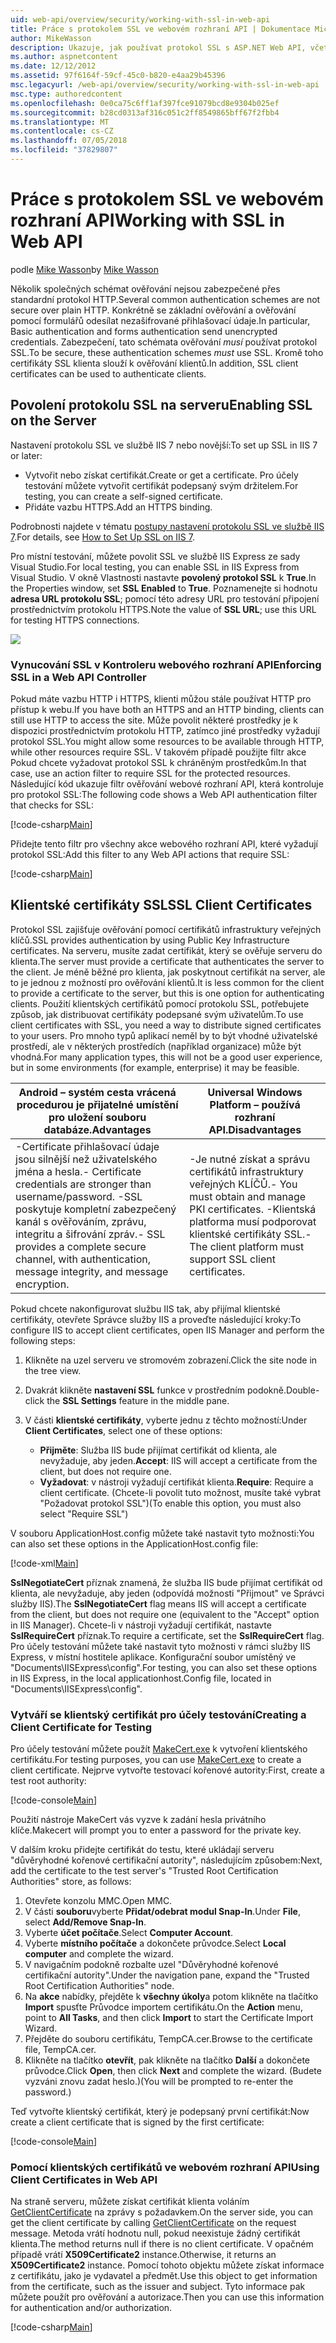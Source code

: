 ```yaml
---
uid: web-api/overview/security/working-with-ssl-in-web-api
title: Práce s protokolem SSL ve webovém rozhraní API | Dokumentace Microsoftu
author: MikeWasson
description: Ukazuje, jak používat protokol SSL s ASP.NET Web API, včetně používání certifikátů SSL klienta.
ms.author: aspnetcontent
ms.date: 12/12/2012
ms.assetid: 97f6164f-59cf-45c0-b820-e4aa29b45396
msc.legacyurl: /web-api/overview/security/working-with-ssl-in-web-api
msc.type: authoredcontent
ms.openlocfilehash: 0e0ca75c6ff1af397fce91079bcd8e9304b025ef
ms.sourcegitcommit: b28cd0313af316c051c2ff8549865bff67f2fbb4
ms.translationtype: MT
ms.contentlocale: cs-CZ
ms.lasthandoff: 07/05/2018
ms.locfileid: "37829807"
---
```

<a name="working-with-ssl-in-web-api"></a><span data-ttu-id="7f911-103">Práce s protokolem SSL ve webovém rozhraní API</span><span class="sxs-lookup"><span data-stu-id="7f911-103">Working with SSL in Web API</span></span>
====================
<span data-ttu-id="7f911-104">podle [Mike Wasson](https://github.com/MikeWasson)</span><span class="sxs-lookup"><span data-stu-id="7f911-104">by [Mike Wasson](https://github.com/MikeWasson)</span></span>

<span data-ttu-id="7f911-105">Několik společných schémat ověřování nejsou zabezpečené přes standardní protokol HTTP.</span><span class="sxs-lookup"><span data-stu-id="7f911-105">Several common authentication schemes are not secure over plain HTTP.</span></span> <span data-ttu-id="7f911-106">Konkrétně se základní ověřování a ověřování pomocí formulářů odesílat nezašifrované přihlašovací údaje.</span><span class="sxs-lookup"><span data-stu-id="7f911-106">In particular, Basic authentication and forms authentication send unencrypted credentials.</span></span> <span data-ttu-id="7f911-107">Zabezpečení, tato schémata ověřování *musí* používat protokol SSL.</span><span class="sxs-lookup"><span data-stu-id="7f911-107">To be secure, these authentication schemes *must* use SSL.</span></span> <span data-ttu-id="7f911-108">Kromě toho certifikáty SSL klienta slouží k ověřování klientů.</span><span class="sxs-lookup"><span data-stu-id="7f911-108">In addition, SSL client certificates can be used to authenticate clients.</span></span>

## <a name="enabling-ssl-on-the-server"></a><span data-ttu-id="7f911-109">Povolení protokolu SSL na serveru</span><span class="sxs-lookup"><span data-stu-id="7f911-109">Enabling SSL on the Server</span></span>

<span data-ttu-id="7f911-110">Nastavení protokolu SSL ve službě IIS 7 nebo novější:</span><span class="sxs-lookup"><span data-stu-id="7f911-110">To set up SSL in IIS 7 or later:</span></span>

- <span data-ttu-id="7f911-111">Vytvořit nebo získat certifikát.</span><span class="sxs-lookup"><span data-stu-id="7f911-111">Create or get a certificate.</span></span> <span data-ttu-id="7f911-112">Pro účely testování můžete vytvořit certifikát podepsaný svým držitelem.</span><span class="sxs-lookup"><span data-stu-id="7f911-112">For testing, you can create a self-signed certificate.</span></span>
- <span data-ttu-id="7f911-113">Přidáte vazbu HTTPS.</span><span class="sxs-lookup"><span data-stu-id="7f911-113">Add an HTTPS binding.</span></span>

<span data-ttu-id="7f911-114">Podrobnosti najdete v tématu [postupy nastavení protokolu SSL ve službě IIS 7](https://www.iis.net/learn/manage/configuring-security/how-to-set-up-ssl-on-iis).</span><span class="sxs-lookup"><span data-stu-id="7f911-114">For details, see [How to Set Up SSL on IIS 7](https://www.iis.net/learn/manage/configuring-security/how-to-set-up-ssl-on-iis).</span></span>

<span data-ttu-id="7f911-115">Pro místní testování, můžete povolit SSL ve službě IIS Express ze sady Visual Studio.</span><span class="sxs-lookup"><span data-stu-id="7f911-115">For local testing, you can enable SSL in IIS Express from Visual Studio.</span></span> <span data-ttu-id="7f911-116">V okně Vlastnosti nastavte **povolený protokol SSL** k **True**.</span><span class="sxs-lookup"><span data-stu-id="7f911-116">In the Properties window, set **SSL Enabled** to **True**.</span></span> <span data-ttu-id="7f911-117">Poznamenejte si hodnotu **adresa URL protokolu SSL**; pomocí této adresy URL pro testování připojení prostřednictvím protokolu HTTPS.</span><span class="sxs-lookup"><span data-stu-id="7f911-117">Note the value of **SSL URL**; use this URL for testing HTTPS connections.</span></span>

![](working-with-ssl-in-web-api/_static/image1.png)

### <a name="enforcing-ssl-in-a-web-api-controller"></a><span data-ttu-id="7f911-118">Vynucování SSL v Kontroleru webového rozhraní API</span><span class="sxs-lookup"><span data-stu-id="7f911-118">Enforcing SSL in a Web API Controller</span></span>

<span data-ttu-id="7f911-119">Pokud máte vazbu HTTP i HTTPS, klienti můžou stále používat HTTP pro přístup k webu.</span><span class="sxs-lookup"><span data-stu-id="7f911-119">If you have both an HTTPS and an HTTP binding, clients can still use HTTP to access the site.</span></span> <span data-ttu-id="7f911-120">Může povolit některé prostředky je k dispozici prostřednictvím protokolu HTTP, zatímco jiné prostředky vyžadují protokol SSL.</span><span class="sxs-lookup"><span data-stu-id="7f911-120">You might allow some resources to be available through HTTP, while other resources require SSL.</span></span> <span data-ttu-id="7f911-121">V takovém případě použijte filtr akce Pokud chcete vyžadovat protokol SSL k chráněným prostředkům.</span><span class="sxs-lookup"><span data-stu-id="7f911-121">In that case, use an action filter to require SSL for the protected resources.</span></span> <span data-ttu-id="7f911-122">Následující kód ukazuje filtr ověřování webové rozhraní API, která kontroluje pro protokol SSL:</span><span class="sxs-lookup"><span data-stu-id="7f911-122">The following code shows a Web API authentication filter that checks for SSL:</span></span>

[!code-csharp[Main](working-with-ssl-in-web-api/samples/sample1.cs)]

<span data-ttu-id="7f911-123">Přidejte tento filtr pro všechny akce webového rozhraní API, které vyžadují protokol SSL:</span><span class="sxs-lookup"><span data-stu-id="7f911-123">Add this filter to any Web API actions that require SSL:</span></span>

[!code-csharp[Main](working-with-ssl-in-web-api/samples/sample2.cs)]

## <a name="ssl-client-certificates"></a><span data-ttu-id="7f911-124">Klientské certifikáty SSL</span><span class="sxs-lookup"><span data-stu-id="7f911-124">SSL Client Certificates</span></span>

<span data-ttu-id="7f911-125">Protokol SSL zajišťuje ověřování pomocí certifikátů infrastruktury veřejných klíčů.</span><span class="sxs-lookup"><span data-stu-id="7f911-125">SSL provides authentication by using Public Key Infrastructure certificates.</span></span> <span data-ttu-id="7f911-126">Na serveru, musíte zadat certifikát, který se ověřuje serveru do klienta.</span><span class="sxs-lookup"><span data-stu-id="7f911-126">The server must provide a certificate that authenticates the server to the client.</span></span> <span data-ttu-id="7f911-127">Je méně běžné pro klienta, jak poskytnout certifikát na server, ale to je jednou z možností pro ověřování klientů.</span><span class="sxs-lookup"><span data-stu-id="7f911-127">It is less common for the client to provide a certificate to the server, but this is one option for authenticating clients.</span></span> <span data-ttu-id="7f911-128">Použití klientských certifikátů pomocí protokolu SSL, potřebujete způsob, jak distribuovat certifikáty podepsané svým uživatelům.</span><span class="sxs-lookup"><span data-stu-id="7f911-128">To use client certificates with SSL, you need a way to distribute signed certificates to your users.</span></span> <span data-ttu-id="7f911-129">Pro mnoho typů aplikací neměl by to být vhodné uživatelské prostředí, ale v některých prostředích (například organizace) může být vhodná.</span><span class="sxs-lookup"><span data-stu-id="7f911-129">For many application types, this will not be a good user experience, but in some environments (for example, enterprise) it may be feasible.</span></span>

| <span data-ttu-id="7f911-130">Android – systém cesta vrácená procedurou  je přijatelné umístění pro uložení souboru databáze.</span><span class="sxs-lookup"><span data-stu-id="7f911-130">Advantages</span></span> | <span data-ttu-id="7f911-131">Universal Windows Platform – používá  rozhraní API.</span><span class="sxs-lookup"><span data-stu-id="7f911-131">Disadvantages</span></span> |
| --- | --- |
| <span data-ttu-id="7f911-132">-Certificate přihlašovací údaje jsou silnější než uživatelského jména a hesla.</span><span class="sxs-lookup"><span data-stu-id="7f911-132">- Certificate credentials are stronger than username/password.</span></span> <span data-ttu-id="7f911-133">-SSL poskytuje kompletní zabezpečený kanál s ověřováním, zprávu, integritu a šifrování zpráv.</span><span class="sxs-lookup"><span data-stu-id="7f911-133">- SSL provides a complete secure channel, with authentication, message integrity, and message encryption.</span></span> | <span data-ttu-id="7f911-134">-Je nutné získat a správu certifikátů infrastruktury veřejných KLÍČŮ.</span><span class="sxs-lookup"><span data-stu-id="7f911-134">- You must obtain and manage PKI certificates.</span></span> <span data-ttu-id="7f911-135">-Klientská platforma musí podporovat klientské certifikáty SSL.</span><span class="sxs-lookup"><span data-stu-id="7f911-135">- The client platform must support SSL client certificates.</span></span> |

<span data-ttu-id="7f911-136">Pokud chcete nakonfigurovat službu IIS tak, aby přijímal klientské certifikáty, otevřete Správce služby IIS a proveďte následující kroky:</span><span class="sxs-lookup"><span data-stu-id="7f911-136">To configure IIS to accept client certificates, open IIS Manager and perform the following steps:</span></span>

1. <span data-ttu-id="7f911-137">Klikněte na uzel serveru ve stromovém zobrazení.</span><span class="sxs-lookup"><span data-stu-id="7f911-137">Click the site node in the tree view.</span></span>
2. <span data-ttu-id="7f911-138">Dvakrát klikněte **nastavení SSL** funkce v prostředním podokně.</span><span class="sxs-lookup"><span data-stu-id="7f911-138">Double-click the **SSL Settings** feature in the middle pane.</span></span>
3. <span data-ttu-id="7f911-139">V části **klientské certifikáty**, vyberte jednu z těchto možností:</span><span class="sxs-lookup"><span data-stu-id="7f911-139">Under **Client Certificates**, select one of these options:</span></span> 

    - <span data-ttu-id="7f911-140">**Přijměte**: Služba IIS bude přijímat certifikát od klienta, ale nevyžaduje, aby jeden.</span><span class="sxs-lookup"><span data-stu-id="7f911-140">**Accept**: IIS will accept a certificate from the client, but does not require one.</span></span>
    - <span data-ttu-id="7f911-141">**Vyžadovat**: v nástroji vyžadují certifikát klienta.</span><span class="sxs-lookup"><span data-stu-id="7f911-141">**Require**: Require a client certificate.</span></span> <span data-ttu-id="7f911-142">(Chcete-li povolit tuto možnost, musíte také vybrat "Požadovat protokol SSL")</span><span class="sxs-lookup"><span data-stu-id="7f911-142">(To enable this option, you must also select "Require SSL")</span></span>

<span data-ttu-id="7f911-143">V souboru ApplicationHost.config můžete také nastavit tyto možnosti:</span><span class="sxs-lookup"><span data-stu-id="7f911-143">You can also set these options in the ApplicationHost.config file:</span></span>

[!code-xml[Main](working-with-ssl-in-web-api/samples/sample3.xml)]

<span data-ttu-id="7f911-144">**SslNegotiateCert** příznak znamená, že služba IIS bude přijímat certifikát od klienta, ale nevyžaduje, aby jeden (odpovídá možnosti "Přijmout" ve Správci služby IIS).</span><span class="sxs-lookup"><span data-stu-id="7f911-144">The **SslNegotiateCert** flag means IIS will accept a certificate from the client, but does not require one (equivalent to the "Accept" option in IIS Manager).</span></span> <span data-ttu-id="7f911-145">Chcete-li v nástroji vyžadují certifikát, nastavte **SslRequireCert** příznak.</span><span class="sxs-lookup"><span data-stu-id="7f911-145">To require a certificate, set the **SslRequireCert** flag.</span></span> <span data-ttu-id="7f911-146">Pro účely testování můžete také nastavit tyto možnosti v rámci služby IIS Express, v místní hostitele aplikace. Konfigurační soubor umístěný ve "Documents\IISExpress\config".</span><span class="sxs-lookup"><span data-stu-id="7f911-146">For testing, you can also set these options in IIS Express, in the local applicationhost.Config file, located in "Documents\IISExpress\config".</span></span>

### <a name="creating-a-client-certificate-for-testing"></a><span data-ttu-id="7f911-147">Vytváří se klientský certifikát pro účely testování</span><span class="sxs-lookup"><span data-stu-id="7f911-147">Creating a Client Certificate for Testing</span></span>

<span data-ttu-id="7f911-148">Pro účely testování můžete použít [MakeCert.exe](https://msdn.microsoft.com/library/bfsktky3.aspx) k vytvoření klientského certifikátu.</span><span class="sxs-lookup"><span data-stu-id="7f911-148">For testing purposes, you can use [MakeCert.exe](https://msdn.microsoft.com/library/bfsktky3.aspx) to create a client certificate.</span></span> <span data-ttu-id="7f911-149">Nejprve vytvořte testovací kořenové autority:</span><span class="sxs-lookup"><span data-stu-id="7f911-149">First, create a test root authority:</span></span>

[!code-console[Main](working-with-ssl-in-web-api/samples/sample4.cmd)]

<span data-ttu-id="7f911-150">Použití nástroje MakeCert vás vyzve k zadání hesla privátního klíče.</span><span class="sxs-lookup"><span data-stu-id="7f911-150">Makecert will prompt you to enter a password for the private key.</span></span>

<span data-ttu-id="7f911-151">V dalším kroku přidejte certifikát do testu, které ukládají serveru "důvěryhodné kořenové certifikační autority", následujícím způsobem:</span><span class="sxs-lookup"><span data-stu-id="7f911-151">Next, add the certificate to the test server's "Trusted Root Certification Authorities" store, as follows:</span></span>

1. <span data-ttu-id="7f911-152">Otevřete konzolu MMC.</span><span class="sxs-lookup"><span data-stu-id="7f911-152">Open MMC.</span></span>
2. <span data-ttu-id="7f911-153">V části **souboru**vyberte **Přidat/odebrat modul Snap-In**.</span><span class="sxs-lookup"><span data-stu-id="7f911-153">Under **File**, select **Add/Remove Snap-In**.</span></span>
3. <span data-ttu-id="7f911-154">Vyberte **účet počítače**.</span><span class="sxs-lookup"><span data-stu-id="7f911-154">Select **Computer Account**.</span></span>
4. <span data-ttu-id="7f911-155">Vyberte **místního počítače** a dokončete průvodce.</span><span class="sxs-lookup"><span data-stu-id="7f911-155">Select **Local computer** and complete the wizard.</span></span>
5. <span data-ttu-id="7f911-156">V navigačním podokně rozbalte uzel "Důvěryhodné kořenové certifikační autority".</span><span class="sxs-lookup"><span data-stu-id="7f911-156">Under the navigation pane, expand the "Trusted Root Certification Authorities" node.</span></span>
6. <span data-ttu-id="7f911-157">Na **akce** nabídky, přejděte k **všechny úkoly**a potom klikněte na tlačítko **Import** spusťte Průvodce importem certifikátu.</span><span class="sxs-lookup"><span data-stu-id="7f911-157">On the **Action** menu, point to **All Tasks**, and then click **Import** to start the Certificate Import Wizard.</span></span>
7. <span data-ttu-id="7f911-158">Přejděte do souboru certifikátu, TempCA.cer.</span><span class="sxs-lookup"><span data-stu-id="7f911-158">Browse to the certificate file, TempCA.cer.</span></span>
8. <span data-ttu-id="7f911-159">Klikněte na tlačítko **otevřít**, pak klikněte na tlačítko **Další** a dokončete průvodce.</span><span class="sxs-lookup"><span data-stu-id="7f911-159">Click **Open**, then click **Next** and complete the wizard.</span></span> <span data-ttu-id="7f911-160">(Budete vyzváni znovu zadat heslo.)</span><span class="sxs-lookup"><span data-stu-id="7f911-160">(You will be prompted to re-enter the password.)</span></span>

<span data-ttu-id="7f911-161">Teď vytvořte klientský certifikát, který je podepsaný první certifikát:</span><span class="sxs-lookup"><span data-stu-id="7f911-161">Now create a client certificate that is signed by the first certificate:</span></span>

[!code-console[Main](working-with-ssl-in-web-api/samples/sample5.cmd)]

### <a name="using-client-certificates-in-web-api"></a><span data-ttu-id="7f911-162">Pomocí klientských certifikátů ve webovém rozhraní API</span><span class="sxs-lookup"><span data-stu-id="7f911-162">Using Client Certificates in Web API</span></span>

<span data-ttu-id="7f911-163">Na straně serveru, můžete získat certifikát klienta voláním [GetClientCertificate](https://msdn.microsoft.com/library/system.net.http.httprequestmessageextensions.getclientcertificate.aspx) na zprávy s požadavkem.</span><span class="sxs-lookup"><span data-stu-id="7f911-163">On the server side, you can get the client certificate by calling [GetClientCertificate](https://msdn.microsoft.com/library/system.net.http.httprequestmessageextensions.getclientcertificate.aspx) on the request message.</span></span> <span data-ttu-id="7f911-164">Metoda vrátí hodnotu null, pokud neexistuje žádný certifikát klienta.</span><span class="sxs-lookup"><span data-stu-id="7f911-164">The method returns null if there is no client certificate.</span></span> <span data-ttu-id="7f911-165">V opačném případě vrátí **X509Certificate2** instance.</span><span class="sxs-lookup"><span data-stu-id="7f911-165">Otherwise, it returns an **X509Certificate2** instance.</span></span> <span data-ttu-id="7f911-166">Pomocí tohoto objektu můžete získat informace z certifikátu, jako je vydavatel a předmět.</span><span class="sxs-lookup"><span data-stu-id="7f911-166">Use this object to get information from the certificate, such as the issuer and subject.</span></span> <span data-ttu-id="7f911-167">Tyto informace pak můžete použít pro ověřování a autorizace.</span><span class="sxs-lookup"><span data-stu-id="7f911-167">Then you can use this information for authentication and/or authorization.</span></span>

[!code-csharp[Main](working-with-ssl-in-web-api/samples/sample6.cs)]
